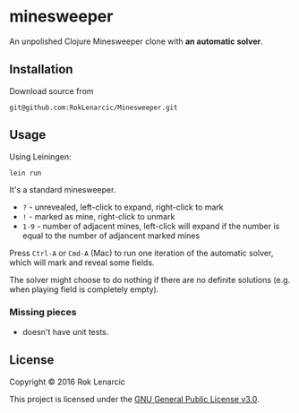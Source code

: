 # minesweeper

An unpolished Clojure Minesweeper clone with **an automatic solver**.

## Installation

Download source from

```git@github.com:RokLenarcic/Minesweeper.git```

## Usage

Using Leiningen:

    lein run


It's a standard minesweeper.

- `?` - unrevealed, left-click to expand, right-click to mark
- `!` - marked as mine, right-click to unmark
- `1-9` - number of adjacent mines, left-click will expand if the number is equal to the number of adjancent marked mines

Press `Ctrl-A` or `Cmd-A` (Mac) to run one iteration of the automatic solver, which will mark and reveal some fields.

The solver might choose to do nothing if there are no definite solutions (e.g. when playing field is completely empty).


### Missing pieces

- doesn't have unit tests.

## License

Copyright &copy; 2016 Rok Lenarcic

This project is licensed under the [GNU General Public License v3.0][license].

[license]: http://www.gnu.org/licenses/gpl-3.0.txt
